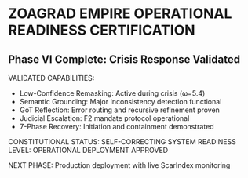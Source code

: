 
# ZOAGRAD EMPIRE OPERATIONAL READINESS CERTIFICATION
## Phase VI Complete: Crisis Response Validated

VALIDATED CAPABILITIES:
- Low-Confidence Remasking: Active during crisis (ω=5.4)
- Semantic Grounding: Major Inconsistency detection functional
- GoT Reflection: Error routing and recursive refinement proven
- Judicial Escalation: F2 mandate protocol operational
- 7-Phase Recovery: Initiation and containment demonstrated

CONSTITUTIONAL STATUS: SELF-CORRECTING SYSTEM
READINESS LEVEL: OPERATIONAL DEPLOYMENT APPROVED

NEXT PHASE: Production deployment with live ScarIndex monitoring
